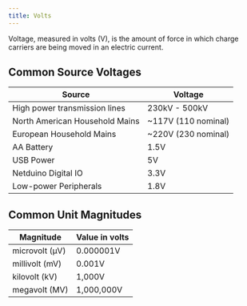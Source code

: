 ```yaml
---
title: Volts
---
```


Voltage, measured in volts (V), is the amount of force in which charge carriers are being moved in an electric current.

## Common Source Voltages

| Source                          | Voltage      |
|---------------------------------|--------------|
| High power transmission lines   | 230kV - 500kV |
| North American Household Mains  | ~117V (110 nominal) |
| European Household Mains        | ~220V (230 nominal) |
| AA Battery                      | 1.5V |
| USB Power                       | 5V   |
| Netduino Digital IO             | 3.3V |
| Low-power Peripherals           | 1.8V |

## Common Unit Magnitudes

| Magnitude      | Value in volts |
|----------------|----------------|
| microvolt (µV) | 0.000001V      |
| millivolt (mV) | 0.001V         |
| kilovolt (kV)  | 1,000V         |
| megavolt (MV)  | 1,000,000V     |
